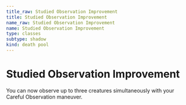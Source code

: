 ```yaml
---
title_raw: Studied Observation Improvement
title: Studied Observation Improvement
name_raw: Studied Observation Improvement
name: Studied Observation Improvement
type: classes
subtype: shadow
kind: death pool
---
```


# Studied Observation Improvement

You can now observe up to three creatures simultaneously with your Careful Observation maneuver.
